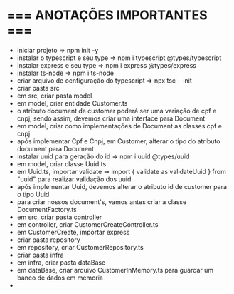 # === ANOTAÇÕES IMPORTANTES ===

- iniciar projeto => npm init -y
- instalar o typescript e seu type => npm i typescript @types/typescript
- instalar express e seu type => npm i express @types/express
- instalar ts-node => npm i ts-node
- criar arquivo de ocnfiguração do typescript => npx tsc --init
- criar pasta src
- em src, criar pasta model
- em model, criar entidade Customer.ts
- o atributo document de customer poderá ser uma variação de cpf e cnpj, sendo assim, devemos criar uma interface para Document
- em model, criar como implementações de Document as classes cpf e cnpj
- após implementar Cpf e Cnpj, em Customer, alterar o tipo do atributo document para Document
- instalar uuid para geração do id => npm i uuid @types/uuid
- em model, criar classe Uuid.ts
- em Uuid.ts, importar validate => import { validate as validateUuid } from "uuid" para realizar validação dos uuid
- após implementar Uuid, devemos alterar o atributo id de customer para o tipo Uuid
- para criar nossos document's, vamos antes criar a classe DocumentFactory.ts
- em src, criar pasta controller
- em controller, criar CustomerCreateController.ts
- em CustomerCreate, importar express
- criar pasta repository
- em repository, criar CustomerRepository.ts
- criar pasta infra
- em infra, criar pasta dataBase
- em dataBase, criar arquivo CustomerInMemory.ts para guardar um banco de dados em memoria
- 
